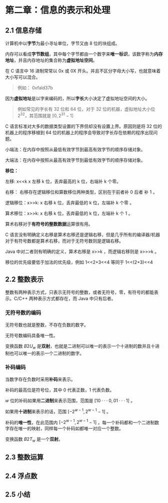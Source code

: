 # 第二章：信息的表示和处理

## 2.1 信息存储

计算机中以**字节**为最小寻址单位，字节又由 8 位的块组成。

内存可以看成**字节数组**，其中每个字节都由一个数字来**唯一标识**，该数字称为**内存地址**，并且内存地址的集合称为**虚拟地址空间**。

在 C 语言中 16 进制常常以 0x 或 0X 开头。并且不区分字母大小写，也就意味着大小写可以混合。

> 例如： 0xfald37b 

因为**虚拟地址**是以字来编码的，所以**字长**大小决定了虚拟地址空间的大小。

> 例如常见的字长有 32 位和 64 位，对于 32 位的机器，虚拟地址大小位 $2^32$，其范围就是 $[0,2^31-1]$

C 语言标准对大多的数据类型设置的下界但却没有设置上界。原因则是将 32 位的机器上的程序移植到 64 位的机器上的程序会导致对字长存在依赖的程序出现问题。

小端法：在内存中按照从最低有效字节到最高有效字节的顺序存储对象。

大端法：在内存中按照从最高有效字节到最低有效字节的顺序存储对象。

**移位：**

左移: x<<k x 左移 k 位，丢弃最高的 k 位，右端补 k 个零。

右移： 右移存在逻辑移位和算数移位两种类型，区别在于前者补 0 后者 补 1 。

逻辑移位：x>>k: x 右移 k 位，丢弃最低的 k 位，左端补 k 个零 。

算术移位：x>>k: x 右移 k 位，丢弃最低的 k 位，左端补 k 个 1 。

算术右移对于**有符号的整数数据**运算很有用。

C 语言没有明确定义右移是算术右移还是逻辑右移，但是几乎所有的编译器/机器对于有符号数都是算术右移，而对于无符号数则是逻辑右移。

Java 中对二者则有明确的定义，算术右移是 x>>k ，而逻辑右移则是 x>>>k 。

移位的优先级要低于加法的优先级，例如 1<<2+3<<4 等同于 1<<(2+3)<<4

## 2.2 整数表示

整数有两种表示方式，只表示无符号的整数，或者无符号，零，有符号的都能表示。C/C++ 两种表示方式都存在，而 Java 中只有后者。

### 无符号数的编码

无符号数也就是整数，不存在负数的数字。

无符号数编码具备唯一性。

变换函数 $B2U_w$ 是**双射**，也就是二进制可以唯一的表示一个十进制的数并且十进制也可以唯一的表示一个二进制的数字。

### 补码编码

当数字存在负数时采用**补码**来表示。

补码的最高位是符号位，其中 0 代表正数，1 代表负数。

$w$ 位的补码如果用**二进制**来表示范围，范围是 $[10···0,01···1]$ 。

如果用**十进制**来表示的话，范围 $[-2^{w-1},2^{w-1}-1]$ 。

补码的**唯一性**，在此范围内 $[-2^{w-1},2^{w-1}-1]$ ，每一个补码都和一个二进制数字存在唯一的映射，同样每一个补码如都唯一对应一个整数。

变换函数 $B2T_w$ 是一个**双射**。



## 2.3 整数运算

## 2.4 浮点数

## 2.5 小结

